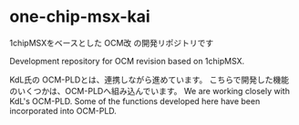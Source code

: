 # one-chip-msx-kai

1chipMSXをベースとした OCM改 の開発リポジトリです

Development repository for OCM revision based on 1chipMSX.

KdL氏の OCM-PLDとは、連携しながら進めています。
こちらで開発した機能のいくつかは、OCM-PLDへ組み込んでいます。
We are working closely with KdL's OCM-PLD.
Some of the functions developed here have been incorporated into OCM-PLD.



